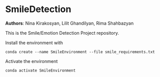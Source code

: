 # SmileDetection

**Authors**: Nina Kirakosyan, Lilit Ghandilyan, Rima Shahbazyan

This is the Smile/Emotion Detection Project repository.

Install the environment with
```
conda create --name SmileEnvironment --file smile_requirements.txt
```
Activate the environment
```
conda activate SmileEnvironment
```

